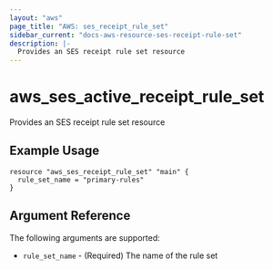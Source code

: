 ```yaml
---
layout: "aws"
page_title: "AWS: ses_receipt_rule_set"
sidebar_current: "docs-aws-resource-ses-receipt-rule-set"
description: |-
  Provides an SES receipt rule set resource
---
```


# aws\_ses\_active_receipt_rule_set

Provides an SES receipt rule set resource

## Example Usage

```
resource "aws_ses_receipt_rule_set" "main" {
  rule_set_name = "primary-rules"
}
```

## Argument Reference

The following arguments are supported:

* `rule_set_name` - (Required) The name of the rule set
